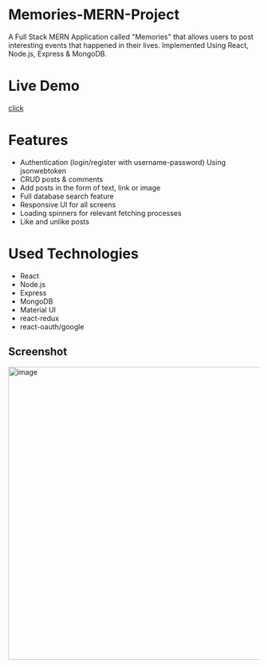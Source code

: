 # Memories-MERN-Project
A Full Stack MERN Application called "Memories" that allows users to post interesting events that happened in their lives. Implemented Using React, Node.js, Express &amp; MongoDB.

# Live Demo
<a href= "https://ikd-memories.netlify.app/"> click </a>


# Features
- Authentication (login/register with username-password) Using jsonwebtoken
- CRUD posts & comments
- Add posts in the form of text, link or image
- Full database search feature
- Responsive UI for all screens
- Loading spinners for relevant fetching processes
- Like and unlike posts

# Used Technologies
- React
- Node.js
- Express
- MongoDB
- Material UI
- react-redux
- react-oauth/google


## Screenshot
<img width="588" alt="image" src="https://user-images.githubusercontent.com/60315832/206919755-fa4ad57b-74e3-410c-ada8-351228e3b48c.png">


